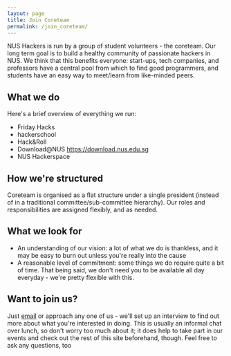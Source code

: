 ```yaml
---
layout: page
title: Join Coreteam
permalink: /join_coreteam/
---
```


NUS Hackers is run by a group of student volunteers - the coreteam. Our long term goal is to build a healthy community of passionate hackers in NUS. We think that this benefits everyone: start-ups, tech companies, and professors have a central pool from which to find good programmers, and students have an easy way to meet/learn from like-minded peers. 

## What we do

Here's a brief overview of everything we run:

- Friday Hacks
- hackerschool
- Hack&Roll
- Download@NUS https://download.nus.edu.sg
- NUS Hackerspace

## How we're structured
Coreteam is organised as a flat structure under a single president (instead of in a traditional committee/sub-committee hierarchy). Our roles and responsibilities are assigned flexibly, and as needed.

## What we look for
* An understanding of our vision: a lot of what we do is thankless, and it may be easy to burn out unless you're really into the cause
* A reasonable level of commitment: some things we do require quite a bit of time. That being said, we don't need you to be available all day everyday - we're pretty flexible with this.

## Want to join us?
Just <a href="/contact/">email</a> or approach any one of us - we'll set up an interview to find out more about what you're interested in doing. This is usually an informal chat over lunch, so don't worry too much about it; it does help to take part in our events and check out the rest of this site beforehand, though. Feel free to ask any questions, too
